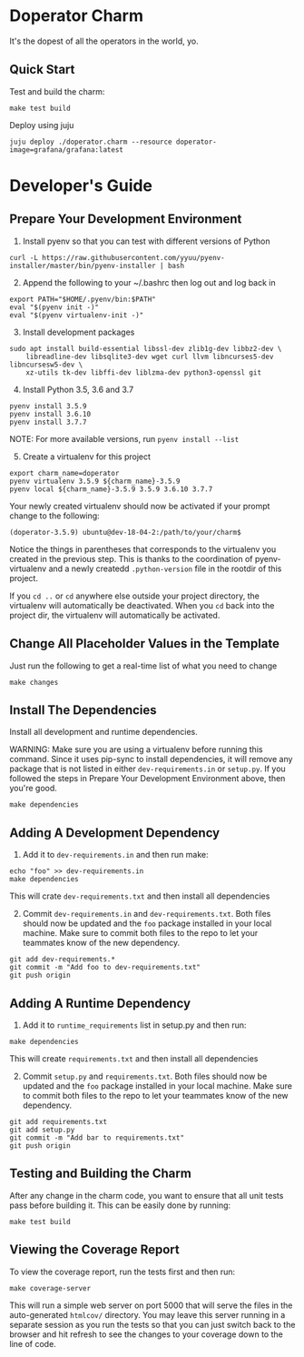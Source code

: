 # Doperator Charm

It's the dopest of all the operators in the world, yo.

## Quick Start

Test and build the charm:

```
make test build
```

Deploy using juju

```
juju deploy ./doperator.charm --resource doperator-image=grafana/grafana:latest
```

# Developer's Guide

## Prepare Your Development Environment

1. Install pyenv so that you can test with different versions of Python

```
curl -L https://raw.githubusercontent.com/yyuu/pyenv-installer/master/bin/pyenv-installer | bash
```

2. Append the following to your ~/.bashrc then log out and log back in

```
export PATH="$HOME/.pyenv/bin:$PATH"
eval "$(pyenv init -)"
eval "$(pyenv virtualenv-init -)"
```

3. Install development packages

```
sudo apt install build-essential libssl-dev zlib1g-dev libbz2-dev \
    libreadline-dev libsqlite3-dev wget curl llvm libncurses5-dev libncursesw5-dev \
    xz-utils tk-dev libffi-dev liblzma-dev python3-openssl git
```

4. Install Python 3.5, 3.6 and 3.7

```
pyenv install 3.5.9
pyenv install 3.6.10
pyenv install 3.7.7
```

NOTE: For more available versions, run `pyenv install --list`

5. Create a virtualenv for this project

```
export charm_name=doperator
pyenv virtualenv 3.5.9 ${charm_name}-3.5.9
pyenv local ${charm_name}-3.5.9 3.5.9 3.6.10 3.7.7
```

Your newly created virtualenv should now be activated if your prompt change
to the following:

```
(doperator-3.5.9) ubuntu@dev-18-04-2:/path/to/your/charm$
```

Notice the things in parentheses that corresponds to the virtualenv you created
in the previous step. This is thanks to the coordination of pyenv-virtualenv and
a newly createdd `.python-version` file in the rootdir of this project.

If you `cd ..` or `cd` anywhere else outside your project directory, the virtualenv
will automatically be deactivated. When you `cd` back into the project dir, the
virtualenv will automatically be activated.


## Change All Placeholder Values in the Template

Just run the following to get a real-time list of what you need to change

```
make changes
```

## Install The Dependencies

Install all development and runtime dependencies.

WARNING: Make sure you are using a virtualenv before running this command. Since it
         uses pip-sync to install dependencies, it will remove any package that is not
         listed in either `dev-requirements.in` or `setup.py`. If you followed the steps
         in Prepare Your Development Environment above, then you're good.

```
make dependencies
```


## Adding A Development Dependency

1. Add it to `dev-requirements.in` and then run make:

```
echo "foo" >> dev-requirements.in
make dependencies
```

This will crate `dev-requirements.txt` and then install all dependencies


2. Commit `dev-requirements.in` and `dev-requirements.txt`. Both
   files should now be updated and the `foo` package installed in your
   local machine. Make sure to commit both files to the repo to let your
   teammates know of the new dependency.

```
git add dev-requirements.*
git commit -m "Add foo to dev-requirements.txt"
git push origin
```


## Adding A Runtime Dependency

1. Add it to `runtime_requirements` list in setup.py and then run:

```
make dependencies
```

This will create `requirements.txt` and then install all dependencies


2. Commit `setup.py` and `requirements.txt`. Both
   files should now be updated and the `foo` package installed in your
   local machine. Make sure to commit both files to the repo to let your
   teammates know of the new dependency.

```
git add requirements.txt
git add setup.py
git commit -m "Add bar to requirements.txt"
git push origin
```


## Testing and Building the Charm

After any change in the charm code, you want to ensure that all unit tests
pass before building it. This can be easily done by running:

```
make test build
```


## Viewing the Coverage Report

To view the coverage report, run the tests first and then run:

```
make coverage-server
```

This will run a simple web server on port 5000 that will serve the files
in the auto-generated `htmlcov/` directory. You may leave this server running
in a separate session as you run the tests so that you can just switch back
to the browser and hit refresh to see the changes to your coverage down to
the line of code.
